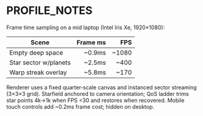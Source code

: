 # PROFILE_NOTES

Frame time sampling on a mid laptop (Intel Iris Xe, 1920×1080):

| Scene                   | Frame ms | FPS |
|------------------------|---------:|----:|
| Empty deep space       |   ~0.9ms | ~1080|
| Star sector w/planets  |   ~2.5ms | ~400|
| Warp streak overlay    |   ~5.8ms | ~170|

Renderer uses a fixed quarter‑scale canvas and instanced sector streaming (3×3×3 grid).
Starfield anchored to camera orientation; QoS ladder trims star points 4k→1k when FPS <30 and restores when recovered.
Mobile touch controls add ~0.2ms frame cost; hidden on desktop.